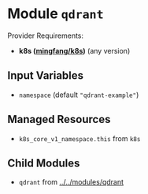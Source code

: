 
# Module `qdrant`

Provider Requirements:
* **k8s ([mingfang/k8s](https://registry.terraform.io/providers/mingfang/k8s/latest))** (any version)

## Input Variables
* `namespace` (default `"qdrant-example"`)

## Managed Resources
* `k8s_core_v1_namespace.this` from `k8s`

## Child Modules
* `qdrant` from [../../modules/qdrant](../../modules/qdrant)

